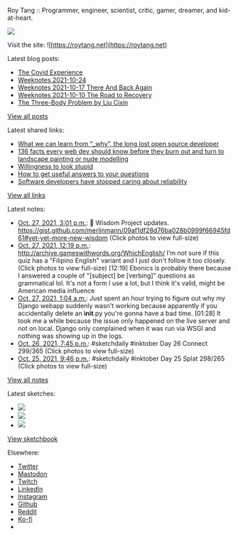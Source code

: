 Roy Tang :: Programmer, engineer, scientist, critic, gamer, dreamer, and kid-at-heart.

![](https://roytang.net/static/img/profile.jpg)

Visit the site: ![https://roytang.net](https://roytang.net)

Latest blog posts:

- [The Covid Experience](https://roytang.net/2021/10/covid-experience/)
- [Weeknotes 2021-10-24](https://roytang.net/2021/10/weeknotes-2021-10-24/)
- [Weeknotes 2021-10-17 There And Back Again](https://roytang.net/2021/10/weeknotes-10-17/)
- [Weeknotes 2021-10-10 The Road to Recovery](https://roytang.net/2021/10/weeknotes-10-10/)
- [The Three-Body Problem by Liu Cixin](https://roytang.net/2021/10/three-body-problem/)

[View all posts](https://roytang.net/blog)

Latest shared links:

- [What we can learn from “_why”, the long lost open source developer](https://roytang.net/2021/10/f477a6a18fe5fb487eacd5418311c51e/)
- [136 facts every web dev should know before they burn out and turn to landscape painting or nude modelling](https://roytang.net/2021/10/136-facts-every-web-dev-should-know-before-they-burn-out-and-turn-to-landscape-painting-or-nude-mode/)
- [Willingness to look stupid](https://roytang.net/2021/10/willingness-to-look-stupid/)
- [How to get useful answers to your questions](https://roytang.net/2021/10/how-to-get-useful-answers-to-your-questions/)
- [Software developers have stopped caring about reliability](https://roytang.net/2021/10/software-developers-have-stopped-caring-about-reliability/)

[View all links](https://roytang.net/links)

Latest notes:

- [Oct. 27, 2021, 3:01 p.m.](https://roytang.net/2021/10/1453255563224178696/): 🦉 Wisdom Project updates. https://gist.github.com/merlinmann/09af1df28d76ba028b0999f66945fd61#yet-yet-more-new-wisdom (Click photos to view full-size)
- [Oct. 27, 2021, 12:19 p.m.](https://roytang.net/2021/10/1453214826973519881/): http://archive.gameswithwords.org/WhichEnglish/ I&#x27;m not sure if this quiz has a &quot;Filipino English&quot; variant and I just don&#x27;t follow it too closely. (Click photos to view full-size) [12:19] Ebonics is probably there because I answered a couple of &quot;[subject] be [verbing]&quot; questions as grammatical lol. It&#x27;s not a form I use a lot, but I think it&#x27;s valid, might be American media influence
- [Oct. 27, 2021, 1:04 a.m.](https://roytang.net/2021/10/07d4cb108213d3ff7f84637f8a30a4e9/): Just spent an hour trying to figure out why my Django webapp suddenly wasn&#x27;t working because apparently if you accidentally delete an __init__.py you&#x27;re gonna have a bad time. [01:28] It took me a while because the issue only happened on the live server and not on local. Django only complained when it was run via WSGI and nothing was showing up in the logs.
- [Oct. 26, 2021, 7:45 p.m.](https://roytang.net/2021/10/1452964666594840584/): #sketchdaily #inktober Day 26 Connect 299/365 (Click photos to view full-size)
- [Oct. 25, 2021, 9:46 p.m.](https://roytang.net/2021/10/1452632610543325185/): #sketchdaily #inktober Day 25 Splat 298/265 (Click photos to view full-size)

[View all notes](https://roytang.net/notes)

Latest sketches:


- ![](https://roytang.net/media/cache/91/de/91deea41f5c7f26270ed4afa5390d02d.jpg)
- ![](https://roytang.net/media/cache/d0/5c/d05c90aabcb070e5e61b88e383fe6b65.jpg)
- ![](https://roytang.net/media/cache/4d/59/4d59d4a4036bbc2d42f37e80954d0883.jpg)

[View sketchbook](https://roytang.net/albums/sketchbook)


Elsewhere:

- [Twitter](https://twitter.com/roytang)
- [Mastodon](https://mastodon.technology/@roytang)
- [Twitch](https://twitch.tv/twitchyroy)
- [LinkedIn](https://www.linkedin.com/in/roytang)
- [Instagram](https://instagram.com/roytang0400)
- [Github](https://github.com/roytang)
- [Reddit](https://reddit.com/u/hungryroy)
- [Ko-fi](https://ko-fi.com/roytang)
- [](mailto:hello@roytang.net)